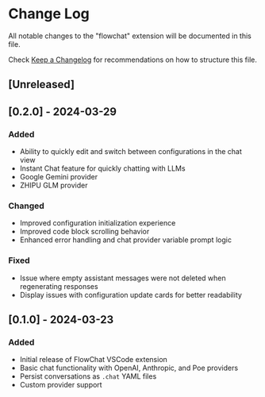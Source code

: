 # Change Log

All notable changes to the "flowchat" extension will be documented in this file.

Check [Keep a Changelog](http://keepachangelog.com/) for recommendations on how to structure this file.

## [Unreleased]

## [0.2.0] - 2024-03-29
### Added
- Ability to quickly edit and switch between configurations in the chat view
- Instant Chat feature for quickly chatting with LLMs
- Google Gemini provider
- ZHIPU GLM provider

### Changed
- Improved configuration initialization experience
- Improved code block scrolling behavior
- Enhanced error handling and chat provider variable prompt logic

### Fixed
- Issue where empty assistant messages were not deleted when regenerating responses
- Display issues with configuration update cards for better readability

## [0.1.0] - 2024-03-23
### Added
- Initial release of FlowChat VSCode extension
- Basic chat functionality with OpenAI, Anthropic, and Poe providers
- Persist conversations as `.chat` YAML files
- Custom provider support
